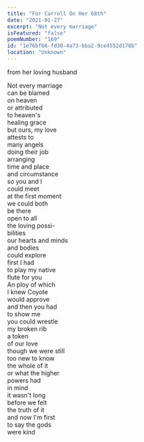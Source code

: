```yaml
---
title: "For Carroll On Her 68th"
date: "2021-01-27"
excerpt: "Not every marriage"
isFeatured: "false"
poemNumber: "169"
id: "1e76bf66-fd30-4a73-bba2-9ce4552d178b"
location: "Unknown"
---
```


from her loving husband

Not every marriage  
 can be blamed  
 on heaven  
or attributed  
 to heaven's  
 healing grace  
but ours, my love  
 attests to  
 many angels  
doing their job  
 arranging  
 time and place  
and circumstance  
 so you and I  
 could meet  
at the first moment  
 we could both  
 be there  
open to all  
 the loving possi-  
 bilities  
our hearts and minds  
 and bodies  
 could explore  
first I had  
 to play my native  
 flute for you  
An ploy of which  
 I knew Coyote  
 would approve  
and then you had  
 to show me  
 you could wrestle  
my broken rib  
 a token  
 of our love  
though we were still  
 too new to know  
 the whole of it  
or what the higher  
 powers had  
 in mind  
it wasn't long  
 before we felt  
 the truth of it  
and now I'm first  
 to say the gods  
 were kind
